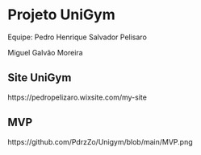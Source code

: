 <H1> Projeto UniGym</H1>

Equipe:
Pedro Henrique Salvador Pelisaro

Miguel Galvão Moreira

<h2> Site UniGym</h2>
https://pedropelizaro.wixsite.com/my-site

<h2> MVP </h2>
https://github.com/PdrzZo/Unigym/blob/main/MVP.png



